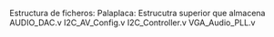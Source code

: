  Estructura de ficheros:
 Palaplaca:
 	Estrucutra superior que almacena 
 	AUDIO_DAC.v
 	I2C_AV_Config.v
 	I2C_Controller.v
 	VGA_Audio_PLL.v